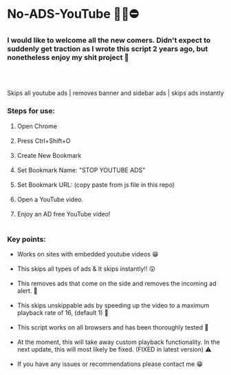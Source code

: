 # No-ADS-YouTube 🙅‍♂️⛔

<h3>I would like to welcome all the new comers. Didn't expect to suddenly get traction as I wrote this script 2 years ago, but nonetheless enjoy my shit project 🙏<br></h3><br><br>

Skips all youtube ads  |  removes banner and sidebar ads | skips ads instantly

<h3>Steps for use: </h3>
<ol style="margin-bottom:10px;">
  <li>Open Chrome </li><br>
  <li>Press Ctrl+Shift+O</li><br>
  <li>Create New Bookmark</li><br>
  <li>Set Bookmark Name: "STOP YOUTUBE ADS"</li><br>
  <li>Set Bookmark URL: (copy paste from js file in this repo)</li><br>
  <li>Open a YouTube video.</li><br>
  <li>Enjoy an AD free YouTube video!</li><br>
</ol>


<h3>Key points:</h3>
<ul style="margin-bottom:10px;">
  <li>Works on sites with embedded youtube videos 😁</li><br>
  <li>This skips all types of ads & It skips instantly!! 😲</li><br>
  <li>This removes ads that come on the side and removes the incoming ad alert. 🙌</li><br>
  <li>This skips unskippable ads by speeding up the video to a maximum playback rate of 16, (default 1) 💨</li><br>
  <li>This script works on all browsers and has been thoroughly tested 📝</li><br>
  <li>At the moment, this will take away custom playback functionality. In the next update, this will most likely be fixed. (FIXED in latest version) ⚠</li><br>
  <li>If you have any issues or recommendations please contact me 😁</li><br>
</ul>
